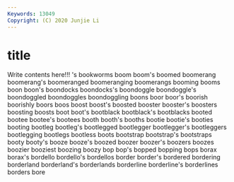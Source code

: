 ```yaml
---
Keywords: 13049
Copyright: (C) 2020 Junjie Li
---
```


# title

Write contents here!!!
's 
bookworms 
boom 
boom's 
boomed
boomerang 
boomerang's 
boomeranged 
boomeranging 
boomerangs 
booming 
booms 
boon 
boon's 
boondocks
boondocks's 
boondoggle 
boondoggle's 
boondoggled 
boondoggles 
boondoggling 
boons 
boor 
boor's 
boorish
boorishly 
boors 
boos 
boost 
boost's 
boosted 
booster 
booster's 
boosters 
boosting
boosts 
boot 
boot's 
bootblack 
bootblack's 
bootblacks 
booted 
bootee 
bootee's 
bootees
booth 
booth's 
booths 
bootie 
bootie's 
booties 
booting 
bootleg 
bootleg's 
bootlegged
bootlegger 
bootlegger's 
bootleggers 
bootlegging 
bootlegs 
bootless 
boots 
bootstrap 
bootstrap's 
bootstraps
booty 
booty's 
booze 
booze's 
boozed 
boozer 
boozer's 
boozers 
boozes 
boozier
booziest 
boozing 
boozy 
bop 
bop's 
bopped 
bopping 
bops 
borax 
borax's
bordello 
bordello's 
bordellos 
border 
border's 
bordered 
bordering 
borderland 
borderland's 
borderlands
borderline 
borderline's 
borderlines 
borders 
bore 
